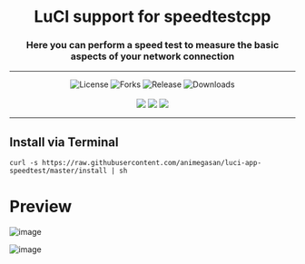 <div align="center">
  <h1>LuCI support for speedtestcpp</h1>
  <h3>Here you can perform a speed test to measure the basic aspects of your network connection</h3>
</div>
<hr/>
<div align="center">
  <img alt="License" src="https://img.shields.io/github/license/animegasan/luci-app-speedtest?style=for-the-badge">
  <img alt="Forks" src="https://img.shields.io/github/forks/animegasan/luci-app-speedtest?style=for-the-badge">
  <img alt="Release" src="https://img.shields.io/github/v/release/animegasan/luci-app-speedtest?style=for-the-badge">
  <img alt="Downloads" src="https://img.shields.io/github/downloads/animegasan/luci-app-speedtest/total?style=for-the-badge">
</div>
<br/>
<div align="center">
  <a target="_blank" href="https://saweria.co/animegasan" alt="Saweria"><img src="https://img.shields.io/badge/saweria-donation?style=for-the-badge&logo=adobeindesign&labelColor=black&color=%23FFA401"></a>
  <a target="_blank" href="https://www.paypal.com/paypalme/animegasan" alt="PayPal"><img src="https://img.shields.io/badge/paypal-donation?style=for-the-badge&logo=paypal&labelColor=black&color=%23003087"></a>
  <a target="_blank" href="https://www.buymeacoffee.com/animegasan" alt="BuyMeACoffee"><img src="https://img.shields.io/badge/buy%20me%20a%20coffee-donation?style=for-the-badge&logo=buymeacoffee&labelColor=black&color=%23FFDD00"></a>
</div>
<hr/>

## Install via Terminal
```
curl -s https://raw.githubusercontent.com/animegasan/luci-app-speedtest/master/install | sh
```

# Preview
![image](https://github.com/animegasan/luci-app-speedtest/assets/14136053/9cc7c22a-6212-489f-8c01-bfbce2f1cd1b)

![image](https://github.com/animegasan/luci-app-speedtest/assets/14136053/2e2aa112-3a58-425d-8dea-cfcf6ccbfe7b)
